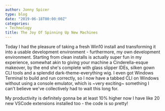 ```yaml
---
author: Jonny Spicer
type: blog
date: "2019-06-18T00:00:00Z"
categories:
- Technology
title: The Joy Of Spinning Up New Machines
---
```

Today I had the pleasure of taking a fresh Win10 install and transforming it into a usable development environment - furthermore, my own development environment.
Starting from clean installs is actually super fun in my experience, somewhat akin to giving your machine a Cinderella-esque makeover, by the end she's complete
with glass slipper IDEs, silken gown CLI tools and a splendid dark-theme-everything wig. I even got Windows Terminal to build and run correctly, so I now have a
tabbed CLI on Windows without using a console emulator, which is ~very exciting~ something I can't believe we've collectively had to wait this long for.

My productivity is definitely gonna be at least 10% higher now I have like 20 new VSCode extensions installed too - the code is so pretty!
